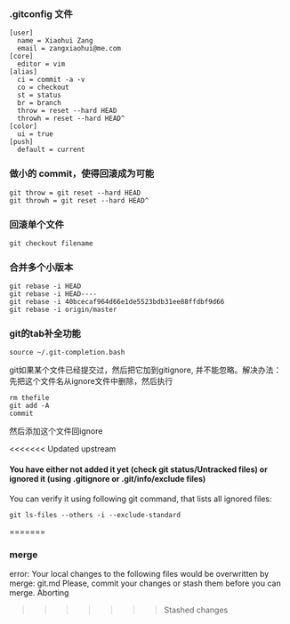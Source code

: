### .gitconfig 文件
    [user]
      name = Xiaohui Zang
      email = zangxiaohui@me.com
    [core]
      editor = vim
    [alias]
      ci = commit -a -v
      co = checkout
      st = status
      br = branch
      throw = reset --hard HEAD
      throwh = reset --hard HEAD^
    [color]
      ui = true
    [push]
      default = current

### 做小的 commit，使得回滚成为可能

    git throw = git reset --hard HEAD
    git throwh = git reset --hard HEAD^

### 回滚单个文件

    git checkout filename

### 合并多个小版本

    git rebase -i HEAD
    git rebase -i HEAD----
    git rebase -i 40bcecaf964d66e1de5523bdb31ee88ffdbf9d66
    git rebase -i origin/master

### git的tab补全功能

    source ~/.git-completion.bash


git如果某个文件已经提交过，然后把它加到gitignore, 并不能忽略。解决办法：
先把这个文件名从ignore文件中删除，然后执行

    rm thefile
    git add -A
    commit

然后添加这个文件回ignore


<<<<<<< Updated upstream
#### You have either not added it yet (check git status/Untracked files) or ignored it (using .gitignore or .git/info/exclude files)

You can verify it using following git command, that lists all ignored files:

    git ls-files --others -i --exclude-standard
=======
### merge

error: Your local changes to the following files would be overwritten by merge:
  git.md
Please, commit your changes or stash them before you can merge.
Aborting
>>>>>>> Stashed changes
